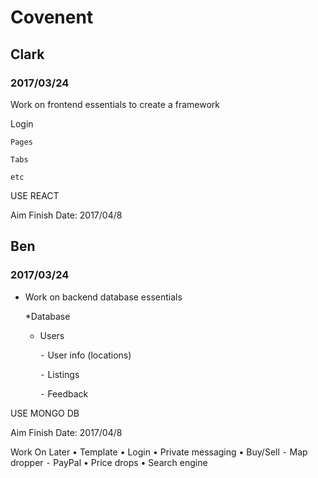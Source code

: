 # Covenent
## Clark
### 2017/03/24
Work on frontend essentials to create a framework

  Login
  
    Pages
    
    Tabs 
    
    etc
  
USE REACT

Aim Finish Date: 2017/04/8

## Ben
### 2017/03/24
* Work on backend database essentials

  *Database
    - Users
    
	  ⁃ User info (locations)
	  
	  ⁃ Listings
	  
  	  ⁃ Feedback


USE MONGO DB

Aim Finish Date: 2017/04/8

Work On Later
•	Template
	•	Login
	•	Private messaging
	•	Buy/Sell
	⁃	Map dropper
	⁃	PayPal
	•	Price drops
	•	Search engine
